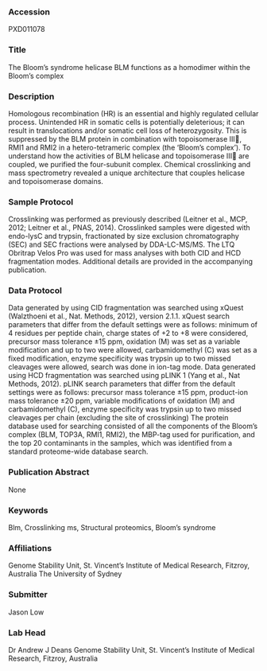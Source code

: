 ### Accession
PXD011078

### Title
The Bloom’s syndrome helicase BLM functions as a homodimer within the Bloom’s complex

### Description
Homologous recombination (HR) is an essential and highly regulated cellular process. Unintended HR in somatic cells is potentially deleterious; it can result in translocations and/or somatic cell loss of heterozygosity.  This is suppressed by the BLM protein in combination with topoisomerase III, RMI1 and RMI2 in a hetero-tetrameric complex (the ‘Bloom’s complex’). To understand how the activities of BLM helicase and topoisomerase III are coupled, we purified the four-subunit complex. Chemical crosslinking and mass spectrometry revealed a unique architecture that couples helicase and topoisomerase domains.

### Sample Protocol
Crosslinking was performed as previously described (Leitner et al., MCP, 2012; Leitner et al., PNAS, 2014). Crosslinked samples were digested with endo-lysC and trypsin, fractionated by size exclusion chromatography (SEC) and SEC fractions were analysed by DDA-LC-MS/MS. The LTQ Obritrap Velos Pro was used for mass analyses with both CID and HCD fragmentation modes.  Additional details are provided in the accompanying publication.

### Data Protocol
Data generated by using CID fragmentation was searched using xQuest (Walzthoeni et al., Nat. Methods, 2012), version 2.1.1. xQuest search parameters that differ from the default settings were as follows: minimum of 4 residues per peptide chain, charge states of +2 to +8 were considered, precursor mass tolerance ±15 ppm, oxidation (M) was set as a variable modification and up to two were allowed, carbamidomethyl (C) was set as a fixed modification, enzyme specificity was trypsin up to two missed cleavages were allowed, search was done in ion-tag mode. Data generated using HCD fragmentation was searched using pLINK 1 (Yang et al., Nat Methods, 2012). pLINK search parameters that differ from the default settings were as follows: precursor mass tolerance ±15 ppm, product-ion mass tolerance ±20 ppm, variable modifications of oxidation (M) and carbamidomethyl (C), enzyme specificity was trypsin up to two missed cleavages per chain (excluding the site of crosslinking) The protein database used for searching consisted of all the components of the Bloom’s complex (BLM, TOP3A, RMI1, RMI2), the MBP-tag used for purification, and the top 20 contaminants in the samples, which was identified from a standard proteome-wide database search.

### Publication Abstract
None

### Keywords
Blm, Crosslinking ms, Structural proteomics, Bloom’s syndrome

### Affiliations
Genome Stability Unit, St. Vincent’s Institute of Medical Research, Fitzroy, Australia
The University of Sydney

### Submitter
Jason Low

### Lab Head
Dr Andrew J Deans
Genome Stability Unit, St. Vincent’s Institute of Medical Research, Fitzroy, Australia


